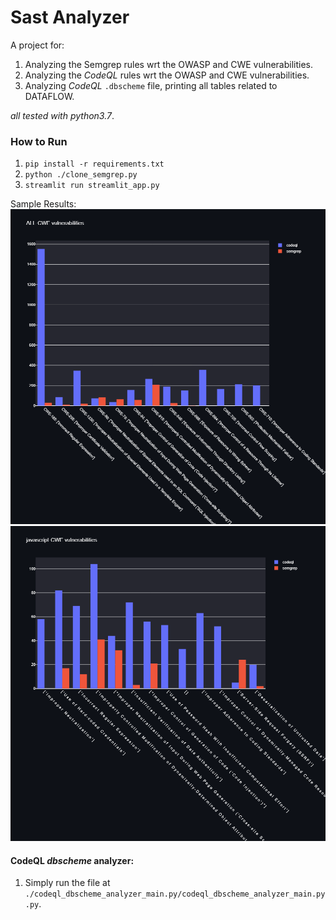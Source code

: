 # Sast Analyzer

A project for:
1. Analyzing the Semgrep rules wrt the OWASP and CWE vulnerabilities.
2. Analyzing the *CodeQL* rules wrt the OWASP and CWE vulnerabilities.
3. Analyzing *CodeQL* `.dbscheme` file, printing all tables related to DATAFLOW.

*all tested with python3.7*.

### How to Run
1. ``pip install -r requirements.txt``
1. ``python ./clone_semgrep.py``
2. ``streamlit run streamlit_app.py``

Sample Results:
![All Languages Vulnerabilities Distribution](./all_languages.png)
![JS/TS Vulnerabilities Distribution](./javascript_typescript.png)


#### CodeQL *dbscheme* analyzer:
1. Simply run the file at `./codeql_dbscheme_analyzer_main.py/codeql_dbscheme_analyzer_main.py.py`.



